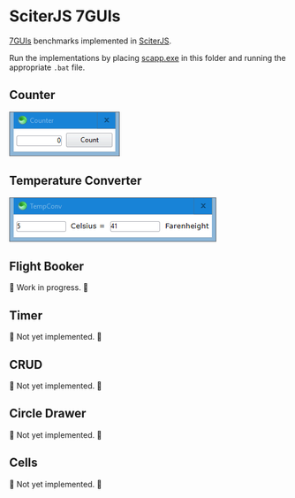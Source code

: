 # SciterJS 7GUIs

[7GUIs](https://eugenkiss.github.io/7guis/tasks) benchmarks implemented in [SciterJS](https://sciter.com).

Run the implementations by placing [scapp.exe](https://github.com/c-smile/sciter-js-sdk/tree/main/bin.win/x64) in this folder and running the appropriate `.bat` file.

## Counter

![screenshot](screenshots/counter.gif)

## Temperature Converter

![screenshot](screenshots/temperature-converter.gif)

## Flight Booker

:construction: Work in progress. :construction:

## Timer

:construction: Not yet implemented. :construction:

## CRUD

:construction: Not yet implemented. :construction:

## Circle Drawer

:construction: Not yet implemented. :construction:

## Cells

:construction: Not yet implemented. :construction: